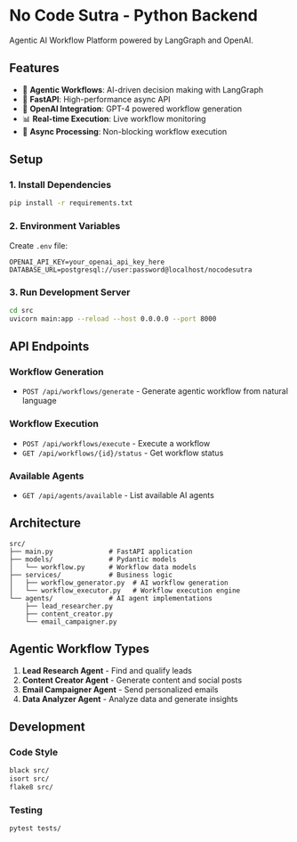 # No Code Sutra - Python Backend

Agentic AI Workflow Platform powered by LangGraph and OpenAI.

## Features

- 🧠 **Agentic Workflows**: AI-driven decision making with LangGraph
- 🚀 **FastAPI**: High-performance async API
- 🤖 **OpenAI Integration**: GPT-4 powered workflow generation
- 📊 **Real-time Execution**: Live workflow monitoring
- 🔄 **Async Processing**: Non-blocking workflow execution

## Setup

### 1. Install Dependencies
```bash
pip install -r requirements.txt
```

### 2. Environment Variables
Create `.env` file:
```env
OPENAI_API_KEY=your_openai_api_key_here
DATABASE_URL=postgresql://user:password@localhost/nocodesutra
```

### 3. Run Development Server
```bash
cd src
uvicorn main:app --reload --host 0.0.0.0 --port 8000
```

## API Endpoints

### Workflow Generation
- `POST /api/workflows/generate` - Generate agentic workflow from natural language

### Workflow Execution
- `POST /api/workflows/execute` - Execute a workflow
- `GET /api/workflows/{id}/status` - Get workflow status

### Available Agents
- `GET /api/agents/available` - List available AI agents

## Architecture

```
src/
├── main.py              # FastAPI application
├── models/              # Pydantic models
│   └── workflow.py      # Workflow data models
├── services/            # Business logic
│   ├── workflow_generator.py  # AI workflow generation
│   └── workflow_executor.py   # Workflow execution engine
└── agents/              # AI agent implementations
    ├── lead_researcher.py
    ├── content_creator.py
    └── email_campaigner.py
```

## Agentic Workflow Types

1. **Lead Research Agent** - Find and qualify leads
2. **Content Creator Agent** - Generate content and social posts
3. **Email Campaigner Agent** - Send personalized emails
4. **Data Analyzer Agent** - Analyze data and generate insights

## Development

### Code Style
```bash
black src/
isort src/
flake8 src/
```

### Testing
```bash
pytest tests/
``` 